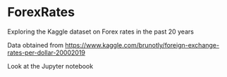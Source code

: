 # ForexRates
Exploring the Kaggle dataset on Forex rates in the past 20 years

Data obtained from https://www.kaggle.com/brunotly/foreign-exchange-rates-per-dollar-20002019

Look at the Jupyter notebook
